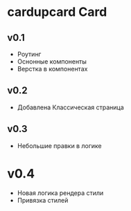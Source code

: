 # cardupcard Card

## v0.1
- Роутинг 
- Оснонные компоненты
- Верстка в компонентах

## v0.2
- Добавлена Классическая страница

## v0.3
- Небольшие правки в логике

# v0.4
- Новая логика рендера стили
- Привязка стилей 
